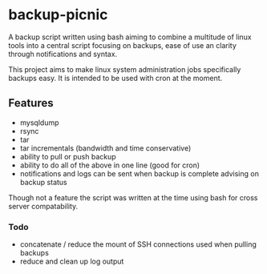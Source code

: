 # backup-picnic

A backup script written using bash aiming to combine a multitude of linux tools into a central script focusing on backups, ease of use an clarity through notifications and syntax. 

This project aims to make linux system administration jobs specifically backups easy. It is intended to be used with cron at the moment. 

## Features
- mysqldump 
- rsync 
- tar
- tar incrementals (bandwidth and time conservative)
- ability to pull or push backup
- ability to do all of the above in one line (good for cron)
- notifications and logs can be sent when backup is complete advising on backup status 

Though not a feature the script was written at the time using bash for cross server compatability. 

### Todo

- concatenate / reduce the mount of SSH connections used when pulling backups
- reduce and clean up log output